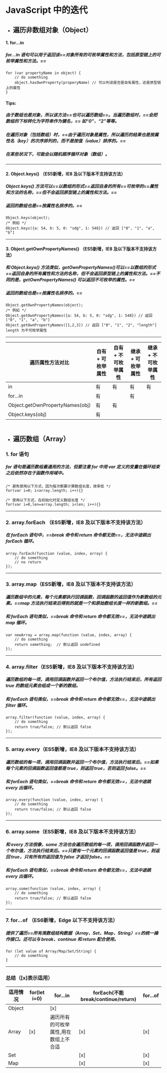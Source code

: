# JavaScript 中的迭代
- ## 遍历非数组对象（Object）

#### 1. for...in
##### for...in 语句可以用于返回该==对象所有的可枚举属性和方法，包括原型链上的可枚举属性和方法。==
```
for (var propertyName in object) {
    // do something
    object.hasOwnProperty(properyName) // 可以判读是否是自有属性，还是原型链上的属性
}
```

#### Tips:
##### 由于数组也是对象，所以该方法==也可以遍历数组==。当遍历数组时，==会把数组的下标转化为字符串作为键名，== 如“0”、“2”等等。

##### 在遍历对象（包括数组）时，==由于遍历对象是属性，所以遍历的结果也是按属性名（key）的次序排列的，而不是按值（value）排序的。==

##### 在某些状况下，可能会以随机顺序循环对象（数组）。


---
#### 2. Object.keys() （ES5新增，IE8 及以下版本不支持该方法）
##### Object.keys() 方法可以==以数组的形式==返回自身的所有==可枚举的==属性和方法的名称，==但不会返回原型链上的属性和方法。==

##### 返回的数组也是==按属性名排序的。==

```
Object.keys(object);
/* 例如 */
Object.keys({a: 54, b: 5, 0: "sdg", 1: 548}) // 返回 ["0", "1", "a", "b"]
```



---
#### 3. Object.getOwnPropertyNames() （ES5新增，IE8 及以下版本不支持该方法）
##### 和 Object.keys() 方法类似，getOwnPropertyNames()可以==以数组的形式==返回自身的所有属性和方法的名称，但不会返回原型链上的属性和方法。==不同的是，getOwnPropertyNames() 可以返回不可枚举的属性。==

##### 返回的数组也是==按属性名排序的。==


```
Object.getOwnPropertyNames(object);
/* 例如 */
Object.getOwnPropertyNames({a: 54, b: 5, 0: "sdg", 1: 548}) // 返回 ["0", "1", "a", "b"]
Object.getOwnPropertyNames([1,2,3]) // 返回 ["0", "1", "2", "length"] length 为不可枚举属性
```


---
遍历属性方法对比 | 自有 + 可枚举属性 | 自有 + 不可枚举属性 | 继承 + 可枚举属性 | 继承 + 不可枚举属性
---|---|---|---|---
in  | 有 | 有 | 有 | 有
for...in  | 有 |  | 有 |
Object.getOwnPropertyNames(obj) | 有 | 有 | |
Object.keys(obj) | 有 | | |






```
```
- ## 遍历数组（Array）
### 1. for 语句
##### for 语句是遍历数组最通用的方法，但要注意 for 中用 var 定义的变量在循环结束之后依然存在于函数作用域中。
```
/* 避免使用以下方式，因为每次都要计算数组长度，效率低 */
for(var i=0; i<array.length; i++){}

/* 使用以下方式，在初始化时定义数组长度 */
for(var i=0,len=array.length; i<len; i++){}
```



---
### 2. array.forEach （ES5新增，IE8 及以下版本不支持该方法）
##### 在 forEach 语句中，==break 命令和 return 命令都无效==，无法中途跳出 forEach 循环。
```
array.forEach(function (value, index, array) {
    // do something
    // no return
});

```


---
### 3. array.map（ES5新增，IE8 及以下版本不支持该方法）
##### 遍历数组中的元素，每个元素都执行回调函数，回调函数的返回值作为新数组的元素。==map 方法执行结束后得到的就是一个和原始数组长度一样的新数组。==
##### 和 forEach 语句类似，==break 命令和 return 命令都无效==，无法中途跳出 map 循环。
```
var newArray = array.map(function (value, index, array) {
    // do something
    return something;  // 默认返回 undefined
});
```


---
### 4. array.filter（ES5新增，IE8 及以下版本不支持该方法）
##### 遍历数组的每一项，调用回调函数并返回一个布尔值，方法执行结束后，所有返回 true 的数组元素会组成一个新的数组。
##### 和 forEach 语句类似，==break 命令和 return 命令都无效==，无法中途跳出 filter 循环。
```
array.filter(function (value, index, array) {
    // do something
    return true/false; // 默认返回 false
});
```




---
### 5. array.every（ES5新增，IE8 及以下版本不支持该方法）
##### 遍历数组的每一项，调用回调函数并返回一个布尔值，方法执行结束后。==如果每个元素的回调函数返回值都是 true，则返回 true，否则返回 false。==
##### 和 forEach 语句类似，==break 命令和 return 命令都无效==，无法中途跳 every 出循环。
```
array.every(function (value, index, array) {
    // do something
    return true/false; // 默认返回 false
});
```


---
### 6. array.some（ES5新增，IE8 及以下版本不支持该方法）
##### 和 every 方法很像，some  方法也会遍历数组的每一项，调用回调函数并返回一个布尔值，方法执行结束后。==只要有一个元素的回调函数返回值是 true，则返回 true，只有所有的返回值为 false 才返回 false。==
##### 和 forEach 语句类似，==break 命令和 return 命令都无效==，无法中途跳 every 出循环。
```
array.some(function (value, index, array) {
    // do something
    return true/false; // 默认返回 false
});
```


---
### 7. for...of （ES6新增，Edge 以下不支持该方法）
##### 提供了遍历==所有类数组结构数据（Array、Set、Map、String）==的统一操作接口。还可以与 break、continue 和 return 配合使用。
```
for (let value of Array/Map/Set/String) {
    // do something
}
```



---
### 总结（[x]表示适用）
适用情况 | for(let i=0) | for...in | forEach(不能 break/continue/return) | for...of
---|---|---|---|---
Object |  | [x] |  |
Array | [x] | 遍历所有的可枚举属性,用在数组上不合适 | [x] | [x]
Set | | | [x] | [x]
Map | | | [x] | [x]
